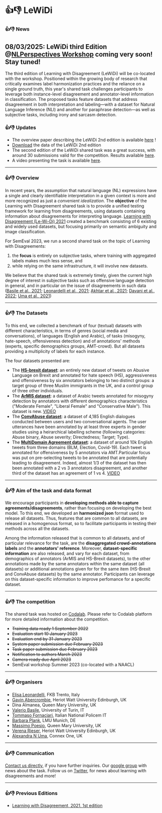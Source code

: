 
# 👍👎 LeWiDi

### 👍👎 News
## 08/03/2025: LeWiDi third Edition @[NLPerspectives Workshop](https://nlperspectives.di.unito.it/) coming very soon! Stay tuned! 
The third edition of Learning with Disagreement (LeWiDi) will be co-located with the workshop. Positioned within the growing body of research that critically examines label harmonization practices and the reliance on a single ground truth, this year's shared task challenges participants to leverage both instance-level disagreement and annotator-level information in classification. The proposed tasks feature datasets that address disagreement in both interpretation and labeling—with a dataset for Natural Language Inference (NLI) and another for paraphrase detection—as well as subjective tasks, including irony and sarcasm detection. 

 ### 👍👎 Updates 
* The overview paper describing the LeWiDi 2nd edition is available [here](https://aclanthology.org/2023.semeval-1.314/) !
* [Download](https://github.com/Le-Wi-Di/le-wi-di.github.io/blob/main/data_post-competition.zip) the data of the LeWiDi 2nd edition
* The second edition of the LeWiDi shared task was a great success, with around 30 submissions valid for the competition. Results available [here](https://docs.google.com/spreadsheets/d/1MLCa-8WKuLnpPWrYns-fnK_Bjt9PreG9nY8WOyiu-xY/edit#gid=84485543).
* A video presenting the task is available [here](https://www.youtube.com/watch?v=Ca3_eqAJIpo&ab_channel=LeWiDi_semeval23).

---

###  👍👎 Overview

In recent years, the assumption that natural language (NL) expressions have a single and clearly identifiable interpretation in a given context is more and more recognized as just a *convenient idealization*. The **objective** of the Learning with Disagreement shared task is to provide a unified testing framework for learning from disagreements, using datasets containing information about disagreements for interpreting language. [Learning with Disagreement (Le-Wi-Di) 2021](https://sites.google.com/view/semeval2021-task12) created a benchmark consisting of 6 existing and widely used datasets, but focusing primarily on semantic ambiguity and image classification. 

For SemEval 2023, we run a second shared task on the topic of Learning with Disagreements: 
1. the **focus** is entirely on subjective tasks, where training with aggregated labels makes much less sense, and 
2. while relying on the same infrastructure, it will involve new datasets. 

We believe that the shared task is extremely timely, given the current high degree of interest in subjective tasks such as offensive language detection in general, and in particular on the issue of disagreements in such data ([Basile et al., 2021](https://aclanthology.org/2021.bppf-1.3/); [Leonardelli et al., 2021](https://aclanthology.org/2021.emnlp-main.822/); [Akhtar et al., 2021](https://arxiv.org/abs/2106.15896); [Davani et al., 2022](https://direct.mit.edu/tacl/article/doi/10.1162/tacl_a_00449/109286/Dealing-with-Disagreements-Looking-Beyond-the); [Uma et al., 2021](https://www.ncbi.nlm.nih.gov/pmc/articles/PMC9012579/))

---
  
###  👍👎 The Datasets

To this end, we collected a benchmark of four (textual) datasets with different characteristics, in terms of genres (social media and conversations), of languages (English and Arabic), of tasks (misogyny, hate-speech, offensiveness detection) and of annotations' methods (experts, specific demographics groups, AMT-crowd). But all datasets providing a multiplicity of labels for each instance. 

The four datasets presented are:

*  The **[HS-brexit dataset](https://arxiv.org/abs/2106.15896)**: an entirely new dataset of tweets on Abusive Language on Brexit and annotated for hate speech (HS), aggressiveness and offensiveness by six annotators belonging to two distinct groups: a target group of three Muslim immigrants in the UK, and a control group of three other individuals.
*  The **[ArMIS dataset](http://www.lrec-conf.org/proceedings/lrec2022/pdf/2022.lrec-1.244.pdf)**: a dataset of Arabic tweets annotated for misogyny detection by annotators with different demographics characteristics ("Moderate Female", "Liberal Female" and "Conservative Male"). This dataset is new. [VIDEO](https://www.youtube.com/watch?v=K-KXnjRMTYQ&ab_channel=GamesandNLP)
*  The **[ConvAbuse dataset](https://aclanthology.org/2021.emnlp-main.587/)**: a dataset of 4,185 English dialogues conducted between users and two conversational agents. The user utterances have been annotated by at least three experts in gender studies using a heirarchical labelling scheme (following categories: Abuse binary, Abuse severity; Directedness; Target; Type).
*   The **[MultiDomain Agreement dataset](https://aclanthology.org/2021.emnlp-main.822/)**: a dataset of around 10k English tweets from three domains (BLM, Election, Covid-19). Each tweet is annotated for offensiveness by 5 annotators via AMT.Particular focus was put on pre-selecting tweets to be annotated that are potentially leading to disagreement. Indeed, almost 1/3 of the dataset has then been annotated with a 2 vs 3 annotators disagreement, and another third of the dataset has an agreement of 1 vs 4. [VIDEO](https://www.youtube.com/watch?v=7mcV4QxPZfA&t=1s&ab_channel=DigitalHumanitiesGroupFBK)

---

### 👍👎  Aim of the task and data format 
  

We encourage participants in **developing methods able to capture agreements/disagreements**, rather than focusing on developing the best model. To this end, we developed an **harmonized json** format used to release all datasets. Thus, features that are common to all datasets, are released in a homogenous format, so to facilitate participants in testing their methods across all the datasets.

Among the information released that is common to all datasets, and of particular relevance for the task, are the **disaggregated crowd-annotations labels** and the **annotators' reference**. Moreover, **dataset-specific information** are also released, and vary for each dataset, from demographics of annotators (ArMIS and HS-Brexit datasets), to the other annotations made by the same annotators within the same dataset (all datasets) or additional annotations given for for the same item (HS-Brexit and ConvAbuse datasets) by the same annotator. Participants can leverage on this dataset-specific information to improve perfomance for a specific dataset. 
</details>

---

### 👍👎  The competition
The shared task was hosted on [Codalab](https://codalab.lisn.upsaclay.fr/competitions/6146). Please refer to Codalab platform for more detailed information about the competition. 

- ~~Training data ready 1 September 2022~~
- ~~Evaluation start 10 January 2023~~
- ~~Evaluation end by 31 January 2023~~
- ~~System paper submission due February 2023~~
- ~~Task paper submission due February 2023~~
- ~~Notification to authors March 2023~~
- ~~Camera ready due April 2023~~
- SemEval workshop Summer 2023 (co-located with a NAACL)

---

### 👍👎 Organisers
- [Elisa Leonardelli](https://dh.fbk.eu/author/elisa/), FKB Trento, Italy
- [Gavin Abercrombie](https://gavinabercrombie.github.io/), Heriot Watt University Edinburgh, UK
- Dina Almanea, Queen Mary University, UK
- [Valerio Basile](https://valeriobasile.github.io/), University of Turin, IT
- [Tommaso Fornaciari](https://fornaciari.netlify.app/), Italian National Policem IT
- [Barbara Plank](https://bplank.github.io/), LMU Munich, DE
- [Massimo Poesio](https://sites.google.com/view/massimo-poesio), Queen Mary University, UK
- [Verena Rieser](https://sites.google.com/site/verenateresarieser/home), Heriot Watt University Edinburgh, UK
- [Alexandra N Uma](https://www.semanticscholar.org/author/Alexandra-Uma/51229008), Connex One, UK

---

### 👍👎  Communication

[Contact us directly](mailto:le-wi-di-semeval2023_contactus@googlegroups.com), if you have further inquiries.
Our [google group](https://groups.google.com/g/le-wi-di-semeval2023_participants) with news about the task.
Follow us on [Twitter](https://twitter.com/LeWiDi_Sem2023), for news about learning with disagreements and more!

---

### 👍👎 Previous Editions 

- [Learning with Disagreement, 2021, 1st edition](https://sites.google.com/view/semeval2021-task12) 
